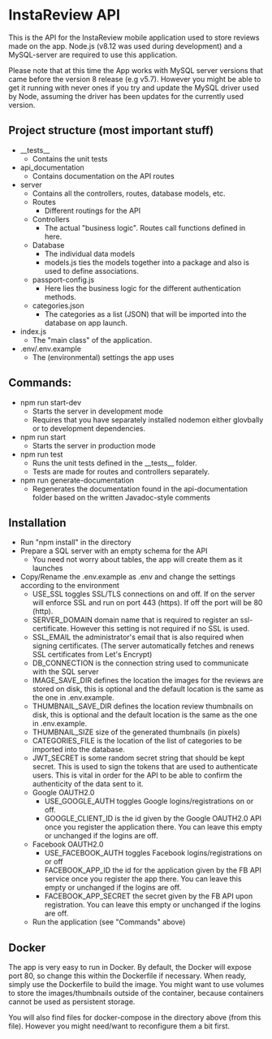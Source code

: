 # InstaReview API

This is the API for the InstaReview mobile application used to store reviews made on the app. Node.js (v8.12 was used during development) and a MySQL-server are required to use this application.

Please note that at this time the App works with MySQL server versions that came before the version 8 release (e.g v5.7). However you might be able to get it running with never ones if you try and update the MySQL driver used by Node, assuming the driver has been updates for the currently used version.

## Project structure (most important stuff)
- \_\_tests\_\_
    - Contains the unit tests
- api_documentation
    - Contains documentation on the API routes
- server
    - Contains all the controllers, routes, database models, etc.
    - Routes
        - Different routings for the API
    - Controllers
        - The actual "business logic". Routes call functions defined in here.
    - Database
        - The individual data models
        - models.js ties the models together into a package and also is used to define associations.
    - passport-config.js
        - Here lies the business logic for the different authentication methods.
    - categories.json
        - The categories as a list (JSON) that will be imported into the database on app launch.
- index.js
    - The "main class" of the application.
- .env/.env.example
    - The (environmental) settings the app uses

## Commands:
- npm run start-dev
    - Starts the server in development mode
    - Requires that you have separately installed nodemon either glovbally or to development dependencies.
- npm run start
    - Starts the server in production mode
- npm run test
    - Runs the unit tests defined in the \_\_tests\_\_ folder.
    - Tests are made for routes and controllers separately.
- npm run generate-documentation
    - Regenerates the documentation found in the api-documentation folder based on the written Javadoc-style comments

## Installation
- Run "npm install" in the directory
- Prepare a SQL server with an empty schema for the API
    - You need not worry about tables, the app will create them as it launches
- Copy/Rename the .env.example as .env and change the settings according to the environment
    - USE_SSL toggles SSL/TLS connections on and off. If on the server will enforce SSL and run on port 443 (https). If off the port will be 80 (http).
    - SERVER_DOMAIN domain name that is required to register an ssl-certificate. However this setting is not required if no SSL is used.
    - SSL_EMAIL the administrator's email that is also required when signing certificates. (The server automatically fetches and renews SSL certificates from Let's Encrypt)
    - DB_CONNECTION is the connection string used to communicate with the SQL server
    - IMAGE_SAVE_DIR defines the location the images for the reviews are stored on disk, this is optional and the default location is the same as the one in .env.example.
    - THUMBNAIL_SAVE_DIR defines the location review thumbnails on disk, this is optional and the default location is the same as the one in .env.example.
    - THUMBNAIL_SIZE size of the generated thumbnails (in pixels)
    - CATEGORIES_FILE is the location of the list of categories to be imported into the database.
    - JWT_SECRET is some random secret string that should be kept secret. This is used to sign the tokens that are used to authenticate users. This is vital in order for the API to be able to confirm the authenticity of the data sent to it.
    - Google OAUTH2.0
        - USE_GOOGLE_AUTH toggles Google logins/registrations on or off.
        - GOOGLE_CLIENT_ID is the id given by the Google OAUTH2.0 API once you register the application there. You can leave this empty or unchanged if the logins are off.
    - Facebook OAUTH2.0
        - USE_FACEBOOK_AUTH toggles Facebook logins/registrations on or off
        - FACEBOOK_APP_ID the id for the application given by the FB API service once you register the app there. You can leave this empty or unchanged if the logins are off.
        - FACEBOOK_APP_SECRET the secret given by the FB API upon registration. You can leave this empty or unchanged if the logins are off.
    - Run the application (see "Commands" above)


## Docker

The app is very easy to run in Docker. By default, the Docker will expose port 80, so change this within the Dockerfile if necessary. When ready, simply use the Dockerfile to build the image. You might want to use volumes to store the images/thumbnails outside of the container, because containers cannot be used as persistent storage.

You will also find files for docker-compose in the directory above (from this file). However you might need/want to reconfigure them a bit first.
